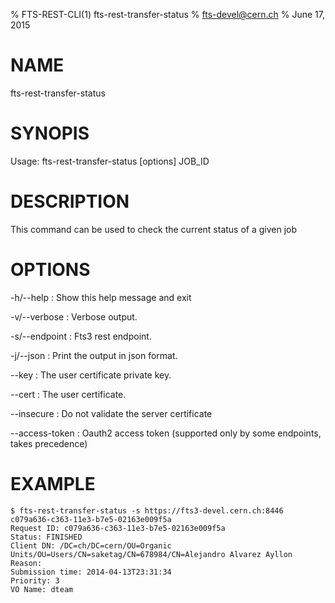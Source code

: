 % FTS-REST-CLI(1) fts-rest-transfer-status
% fts-devel@cern.ch
% June 17, 2015
# NAME

fts-rest-transfer-status

# SYNOPIS

Usage: fts-rest-transfer-status [options] JOB_ID

# DESCRIPTION

This command can be used to check the current status of a given job

# OPTIONS

-h/--help
:	Show this help message and exit

-v/--verbose
:	Verbose output. 

-s/--endpoint
:	Fts3 rest endpoint. 

-j/--json
:	Print the output in json format. 

--key
:	The user certificate private key. 

--cert
:	The user certificate. 

--insecure
:	Do not validate the server certificate

--access-token
:	Oauth2 access token (supported only by some endpoints, takes precedence)

# EXAMPLE
```
$ fts-rest-transfer-status -s https://fts3-devel.cern.ch:8446 c079a636-c363-11e3-b7e5-02163e009f5a
Request ID: c079a636-c363-11e3-b7e5-02163e009f5a
Status: FINISHED
Client DN: /DC=ch/DC=cern/OU=Organic Units/OU=Users/CN=saketag/CN=678984/CN=Alejandro Alvarez Ayllon
Reason:
Submission time: 2014-04-13T23:31:34
Priority: 3
VO Name: dteam

```
